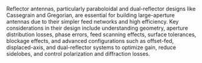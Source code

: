 Reflector antennas, particularly paraboloidal and dual-reflector designs like Cassegrain and Gregorian, are essential for building large-aperture antennas due to their simpler feed networks and high efficiency. Key considerations in their design include understanding geometry, aperture distribution losses, phase errors, feed scanning effects, surface tolerances, blockage effects, and advanced configurations such as offset-fed, displaced-axis, and dual-reflector systems to optimize gain, reduce sidelobes, and control polarization and diffraction losses.
